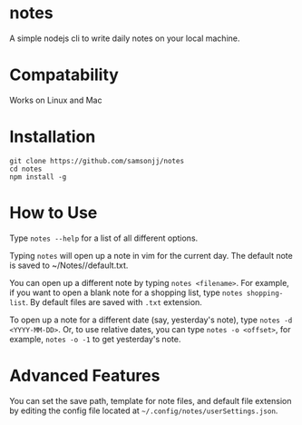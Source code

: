 # notes
A simple nodejs cli to write daily notes on your local machine.

# Compatability
Works on Linux and Mac

# Installation
```
git clone https://github.com/samsonjj/notes
cd notes
npm install -g
```

# How to Use
Type `notes --help` for a list of all different options.

Typing `notes` will open up a note in vim for the current day. The default note is saved to ~/Notes/<date>/default.txt.

You can open up a different note by typing `notes <filename>`. For example, if you want to open a blank note for a shopping list, type `notes shopping-list`. By default files are saved with `.txt` extension.

To open up a note for a different date (say, yesterday's note), type `notes -d <YYYY-MM-DD>`. Or, to use relative dates, you can type `notes -o <offset>`, for example, `notes -o -1` to get yesterday's note.

# Advanced Features
You can set the save path, template for note files, and default file extension by editing the config file located at `~/.config/notes/userSettings.json`.